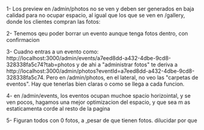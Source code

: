 1- Los preview en /admin/photos no se ven y deben ser generados en baja calidad para no ocupar espacio, al igual que los que se ven en /gallery, donde los clientes compran las fotos:

2- Tenemos qeu poder borrar un evento aunque tenga fotos dentro, con confirmacion

3- Cuadno entras a un evento como: http://localhost:3000/admin/events/a7eed8dd-a432-4dbe-9cd8-328338fa5c74?tab=photos y de ahi a "administrar fotos" te deriva a http://localhost:3000/admin/photos?eventId=a7eed8dd-a432-4dbe-9cd8-328338fa5c74. Pero en /admin/photos, en el lateral, no veo las "carpetas de eventos". Hay que tenerlas bien claras  o como se llega a cada funcion.

4- en /admin/events, los eventos ocupan muchoe spacio horizointal, y se ven pocos, hagamos una mejor optimizacion del espacio, y que sea m as estaticamenta corde al resto de la pagina

5- Figuran todos con 0 fotos, a ,pesar de que tienen fotos. dilucidar por que 